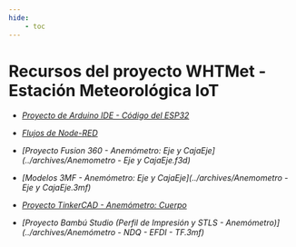 ```yaml
---
hide:
    - toc
---
```


# Recursos del proyecto WHTMet - Estación Meteorológica IoT

- *[Proyecto de Arduino IDE - Código del ESP32](../archives/TF-EFDI-NDQ.rar)*

- *[Flujos de Node-RED](../archives/flujosNodeRed.json)*

- *[Proyecto Fusion 360 - Anemómetro: Eje y CajaEje](../archives/Anemometro - Eje y CajaEje.f3d)*

- *[Modelos 3MF - Anemómetro: Eje y CajaEje](../archives/Anemometro - Eje y CajaEje.3mf)*

- *[Proyecto TinkerCAD - Anemómetro: Cuerpo](https://www.tinkercad.com/things/dHFt7s9EDVt-anemometro-efdi?sharecode=p7r7kO7SD0-sAhX_mItHU28xqzE_HW6LmV3t1T9_wsM)*

- *[Proyecto Bambú Studio (Perfil de Impresión y STLS - Anemómetro)](../archives/Anemómetro - NDQ - EFDI - TF.3mf)*